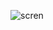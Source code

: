 
![scren](https://github.com/said0642/Zx_hud/assets/100497761/bc307115-26bc-44d6-a15c-88bb09890ad6)
